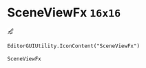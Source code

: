# SceneViewFx `16x16`
<img src="/img/SceneViewFx.png" width=16 height=16>

``` CSharp
EditorGUIUtility.IconContent("SceneViewFx")
```
```
SceneViewFx
```
